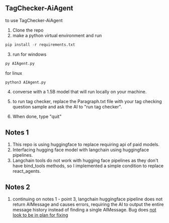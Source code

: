 ## TagChecker-AiAgent

to use TagChecker-AiAgent
1. Clone the repo
2. make a python virtual environment and run 
```python
pip install -r requirements.txt
```
3. run
for windows
```python
py AIAgent.py
```

for linux
```python
python3 AIAgent.py
```

4. converse with a 1.5B model that will run locally on your machine. 

5. to run tag checker, replace the Paragraph.txt file with your tag checking question sample and ask the AI to "run tag checker".

6. When done, type "quit"


## Notes 1
1. This repo is using huggingface to replace requiring api of paid models.
2. Interfacing hugging face model with langchain using huggingface pipelines.
3. Langchain tools do not work with hugging face pipelines as they don't have bind_tools methods, so I implemented a simple condition to replace react_agents.

## Notes 2
1. continuing on notes 1 - point 3, langchain huggingface pipeline does not return AIMessage and causes errors, requiring the AI to output the entire message history instead of finding a single AIMessage. Bug does [not look to be in plan for fixing](https://github.com/langchain-ai/langchain/issues/20926)


